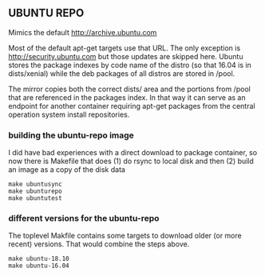 ## UBUNTU REPO

Mimics the default http://archive.ubuntu.com

Most of the default apt-get targets use that URL. The only exception is http://security.ubuntu.com but those updates are skipped here. Ubuntu stores the package indexes by code name of the distro (so that 16.04 is in dists/xenial) while the deb packages of all distros are stored in /pool.

The mirror copies both the correct dists/ area and the portions from /pool that are referenced in the packages index. In that way it can serve as an endpoint for another container requiring apt-get packages from the central operation system install repositories.

### building the ubuntu-repo image

I did have bad experiences with a direct download to package container, so now there is Makefile that does (1) do rsync to local disk and then (2) build an image as a copy of the disk data

    make ubuntusync
    make ubunturepo
    make ubuntutest

### different versions for the ubuntu-repo

The toplevel Makfile contains some targets to download older (or more recent) versions. That would combine the steps above.

    make ubuntu-18.10
    make ubuntu-16.04
